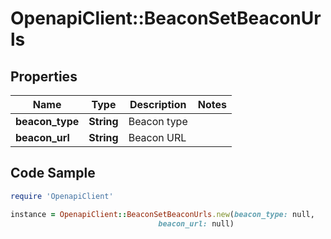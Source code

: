 # OpenapiClient::BeaconSetBeaconUrls

## Properties

Name | Type | Description | Notes
------------ | ------------- | ------------- | -------------
**beacon_type** | **String** | Beacon type | 
**beacon_url** | **String** | Beacon URL | 

## Code Sample

```ruby
require 'OpenapiClient'

instance = OpenapiClient::BeaconSetBeaconUrls.new(beacon_type: null,
                                 beacon_url: null)
```



